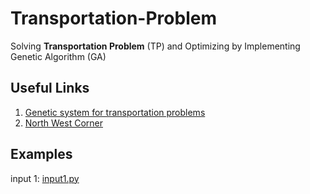 # Transportation-Problem

Solving **Transportation Problem** (TP) and Optimizing by Implementing Genetic Algorithm (GA)

## Useful Links

1. [Genetic system for transportation problems](https://scholarworks.umt.edu/cgi/viewcontent.cgi?article=6577&context=etd)
2. [North West Corner](https://geekrodion.com/blog/operations/corner)

## Examples

input 1: [input1.py](inputs/input1.py)

